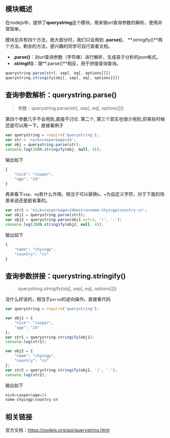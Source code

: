 ## 模块概述

在nodejs中，提供了**querystring**这个模块，用来做url查询参数的解析，使用非常简单。

模块总共有四个方法，绝大部分时，我们只会用到 **.parse()**、 **.stringify()**两个方法。剩余的方法，感兴趣的同学可自行查看文档。

* **.parse()**：对url查询参数（字符串）进行解析，生成易于分析的json格式。
* **.stringif()**：跟**.parse()**相反，用于拼接查询查询。

```javascript
querystring.parse(str[, sep[, eq[, options]]])
querystring.stringify(obj[, sep[, eq[, options]]])
```

## 查询参数解析：querystring.parse()

>参数：querystring.parse(str[, sep[, eq[, options]]])

第四个参数几乎不会用到,直接不讨论. 第二个, 第三个其实也很少用到,但某些时候还是可以用一下。直接看例子

```javascript
var querystring = require('querystring');
var str = 'nick=casper&age=24';
var obj = querystring.parse(str);
console.log(JSON.stringify(obj, null, 4));
```

输出如下

```javascript
{
    "nick": "casper",
    "age": "24"
}
```

再来看下`sep`、`eq`有什么作用。相当于可以替换`&`、`=`为自定义字符，对于下面的场景来说还是挺省事的。

```javascript
var str1 = 'nick=casper&age=24&extra=name-chyingp|country-cn';
var obj1 = querystring.parse(str1);
var obj2 = querystring.parse(obj1.extra, '|', '-');
console.log(JSON.stringify(obj2, null, 4));
```

输出如下

```javascript
{
    "name": "chyingp",
    "country": "cn"
}
```

## 查询参数拼接：querystring.stringify()

>querystring.stringify(obj[, sep[, eq[, options]]])

没什么好说的，相当于`parse`的逆向操作。直接看代码

```javascript
var querystring = require('querystring');

var obj1 = {
    "nick": "casper",
    "age": "24"
};
var str1 = querystring.stringify(obj1);
console.log(str1);

var obj2 = {
    "name": "chyingp",
    "country": "cn"
};
var str2 = querystring.stringify(obj2, '|', '-');
console.log(str2);
```

输出如下

```javascript
nick=casper&age=24
name-chyingp|country-cn
```

## 相关链接

官方文档：https://nodejs.org/api/querystring.html